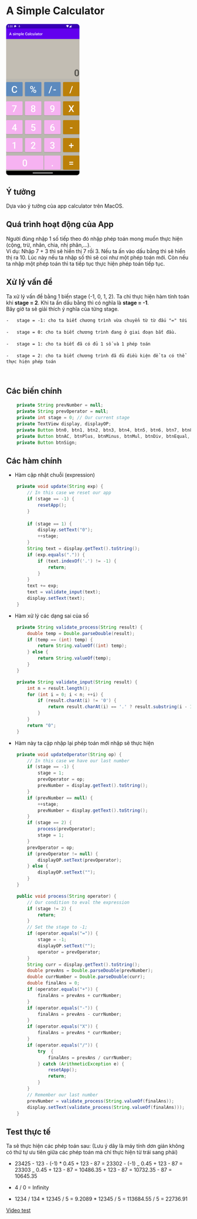 # A Simple Calculator

<img src="picture1.png" alt="drawing" width="200"/>

## Ý tưởng

Dựa vào ý tưởng của app calculator trên MacOS.

## Quá trình hoạt động của App

Người đùng nhập 1 số tiếp theo đó nhập phép toán mong muốn thực hiện (cộng, trừ, nhân, chia, nhị phân,...).
<br>
Ví dụ: Nhập 7 + 3 thì sẽ hiển thị 7 rồi 3. Nếu ta ấn vào dấu bằng thì sẽ hiển thị ra 10. Lúc này nếu ta nhập số thì sẽ coi như một phép toán mới. Còn nếu ta nhập một phép toán thì ta tiếp tục thực hiện phép toán tiếp tục.

## Xử lý vấn đề

Ta xử lý vấn đề bằng 1 biến stage (-1, 0, 1, 2). Ta chỉ thực hiện hàm tính toán khi **stage = 2**. Khi ta ấn dấu bằng thì có nghĩa là **stage = -1**.
<br>
Bây giờ ta sẽ giải thích ý nghĩa của từng stage.
<br>

    -   stage = -1: cho ta biết chương trình vừa chuyển từ từ đấu "=" tới

    -   stage = 0: cho ta biết chương trình đang ở giai đoạn bắt đầu.

    -   stage = 1: cho ta biết đã có đủ 1 số và 1 phép toán

    -   stage = 2: cho ta biết chương trình đã đủ điều kiện để ta có thể thực hiện phép toán

<br>

## Các biến chính

```Java
    private String prevNumber = null;
    private String prevOperator = null;
    private int stage = 0; // Our current stage
    private TextView display, displayOP;
    private Button btn0, btn1, btn2, btn3, btn4, btn5, btn6, btn7, btn8, btn9, btnCom;
    private Button btnAC, btnPlus, btnMinus, btnMul, btnDiv, btnEqual, btnPercent;
    private Button btnSign;

```

## Các hàm chính

- Hàm cập nhật chuỗi (expression)

```Java
    private void update(String exp) {
        // In this case we reset our app
        if (stage == -1) {
            resetApp();
        }

        if (stage == 1) {
            display.setText("0");
            ++stage;
        }
        String text = display.getText().toString();
        if (exp.equals(".")) {
            if (text.indexOf('.') != -1) {
                return;
            }
        }
        text += exp;
        text = validate_input(text);
        display.setText(text);
    }
```

- Hàm xử lý các dạng sai của số

```Java
    private String validate_process(String result) {
        double temp = Double.parseDouble(result);
        if (temp == (int) temp) {
            return String.valueOf((int) temp);
        } else {
            return String.valueOf(temp);
        }
    }

```

```Java
    private String validate_input(String result) {
        int n = result.length();
        for (int i = 0; i < n; ++i) {
            if (result.charAt(i) != '0') {
                return result.charAt(i) == '.' ? result.substring(i - 1, n) : result.substring(i, n);
            }
        }
        return "0";
    }

```

- Hàm này ta cập nhập lại phép toán mới nhập sẽ thực hiện

```Java
    private void updateOperator(String op) {
        // In this case we have our last number
        if (stage == -1) {
            stage = 1;
            prevOperator = op;
            prevNumber = display.getText().toString();
        }
        if (prevNumber == null) {
            ++stage;
            prevNumber = display.getText().toString();
        }
        if (stage == 2) {
            process(prevOperator);
            stage = 1;
        }
        prevOperator = op;
        if (prevOperator != null) {
            displayOP.setText(prevOperator);
        } else {
            displayOP.setText("");
        }
    }
```

```Java
    public void process(String operator) {
        // Our condition to eval the expression
        if (stage != 2) {
            return;
        }
        // Set the stage to -1;
        if (operator.equals("=")) {
            stage = -1;
            displayOP.setText("");
            operator = prevOperator;
        }
        String curr = display.getText().toString();
        double prevAns = Double.parseDouble(prevNumber);
        double currNumber = Double.parseDouble(curr);
        double finalAns = 0;
        if (operator.equals("+")) {
            finalAns = prevAns + currNumber;
        }
        if (operator.equals("-")) {
            finalAns = prevAns - currNumber;
        }
        if (operator.equals("X")) {
            finalAns = prevAns * currNumber;
        }
        if (operator.equals("/")) {
            try  {
                finalAns = prevAns / currNumber;
            } catch (ArithmeticException e) {
                resetApp();
                return;
            }
        }
        // Remember our last number
        prevNumber = validate_process(String.valueOf(finalAns));
        display.setText(validate_process(String.valueOf(finalAns)));
    }
```

## Test thực tế

Ta sẽ thực hiện các phép toán sau: (Lưu ý dây là máy tính dơn giản không có thứ tự ưu tiên giữa các phép toán mà chỉ thực hiện từ trái sang phải)

- 23425 \- 123 \- (-1) \* 0.45 + 123 - 87 = 23302 - (-1) _ 0.45 + 123 - 87
  = 23303 _ 0.45 + 123 - 87 = 10486.35 + 123 - 87 =
  10732.35 - 87 =
  10645.35

- 4 / 0 = Infinity
- 1234 / 134 \* 12345 / 5 = 9.2089 \* 12345 / 5 = 113684.55 / 5 = 22736.91

[Video test](https://www.youtube.com/watch?v=hODRr9_rAOk)
